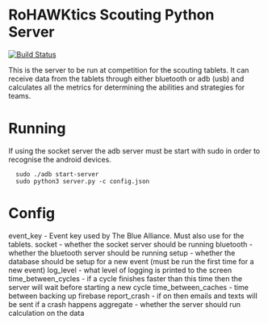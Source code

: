 # RoHAWKtics Scouting Python Server

[![Build Status](https://travis-ci.org/HVA-FRC-3824/RoHAWKticsScoutingPythonServer.svg?branch=master)](https://travis-ci.org/HVA-FRC-3824/RoHAWKticsScoutingPythonServer)

This is the server to be run at competition for the scouting tablets. It can receive data from the tablets through either bluetooth or adb (usb) and calculates all the metrics for determining the abilities and strategies for teams.


# Running
If using the socket server the adb server must be start with sudo in order to recognise the android devices.
```
  sudo ./adb start-server
  sudo python3 server.py -c config.json
```

# Config
event_key - Event key used by The Blue Alliance. Must also use for the tablets.
socket - whether the socket server should be running
bluetooth - whether the bluetooth server should be running
setup - whether the database should be setup for a new event (must be run the first time for a new event)
log_level - what level of logging is printed to the screen
time_between_cycles - if a cycle finishes faster than this time then the server will wait before starting a new cycle
time_between_caches - time between backing up firebase
report_crash - if on then emails and texts will be sent if a crash happens
aggregate - whether the server should run calculation on the data
